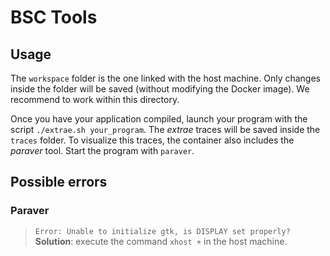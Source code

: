 # BSC Tools
## Usage
The `workspace` folder is the one linked with the host machine. Only changes inside the folder will be saved (without modifying the Docker image). We recommend to work within this directory. 

Once you have your application compiled, launch your program with the script `./extrae.sh your_program`. The *extrae* traces will be saved inside the `traces` folder. To visualize this traces, the container also includes the *paraver* tool. Start the program with `paraver`.

## Possible errors
### Paraver
> `Error: Unable to initialize gtk, is DISPLAY set properly?`
**Solution**: execute the command `xhost +` in the host machine.
